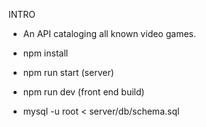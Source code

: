 INTRO

- An API cataloging all known video games.

- npm install

- npm run start (server)

- npm run dev (front end build)

- mysql -u root < server/db/schema.sql
